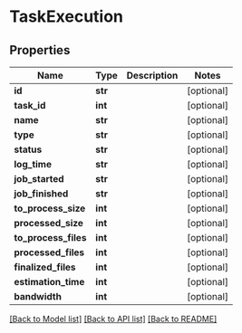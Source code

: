 # TaskExecution

## Properties
Name | Type | Description | Notes
------------ | ------------- | ------------- | -------------
**id** | **str** |  | [optional] 
**task_id** | **int** |  | [optional] 
**name** | **str** |  | [optional] 
**type** | **str** |  | [optional] 
**status** | **str** |  | [optional] 
**log_time** | **str** |  | [optional] 
**job_started** | **str** |  | [optional] 
**job_finished** | **str** |  | [optional] 
**to_process_size** | **int** |  | [optional] 
**processed_size** | **int** |  | [optional] 
**to_process_files** | **int** |  | [optional] 
**processed_files** | **int** |  | [optional] 
**finalized_files** | **int** |  | [optional] 
**estimation_time** | **int** |  | [optional] 
**bandwidth** | **int** |  | [optional] 

[[Back to Model list]](../README.md#documentation-for-models) [[Back to API list]](../README.md#documentation-for-api-endpoints) [[Back to README]](../README.md)


